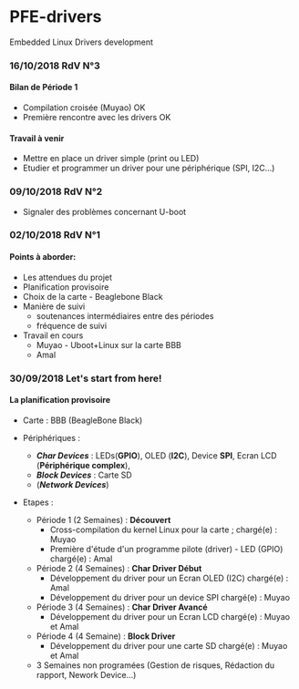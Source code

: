 # PFE-drivers
Embedded Linux Drivers development



### 16/10/2018 RdV N°3

#### Bilan de Période 1

- Compilation croisée (Muyao) OK
- Première rencontre avec les drivers OK



#### Travail à venir

- Mettre en place un driver simple (print ou LED)
- Etudier et programmer un driver pour une périphérique (SPI, I2C...)





### 09/10/2018 RdV N°2

- Signaler des problèmes concernant U-boot



### 02/10/2018 RdV N°1

#### Points à aborder:

- Les attendues du projet
- Planification provisoire
- Choix de la carte - Beaglebone Black
- Manière de suivi 
  - soutenances intermédiaires entre des périodes
  - fréquence de suivi
- Travail en cours 
  - Muyao - Uboot+Linux sur la carte BBB
  - Amal



### 30/09/2018 Let's start from here!

#### La planification provisoire

- Carte : BBB (BeagleBone Black)

- Périphériques : 

  - ___Char Devices___ : LEDs(__GPIO__), OLED (__I2C__), Device __SPI__, Ecran LCD (__Périphérique complex__),  
  - ___Block Devices___ : Carte SD
  - (___Network Devices___)

- Etapes :

  - Période 1 (2 Semaines) : **Découvert**
    - Cross-compilation du kernel Linux pour la carte ;		chargé(e) : Muyao
    - Première d'étude d'un programme pilote (driver) - LED (GPIO)  		chargé(e) : Amal
  - Période 2 (4 Semaines) : __Char Driver Début__
    - Développement du driver pour un Ecran OLED (I2C)  	chargé(e) : Amal
    - Développement du driver pour un device SPI	chargé(e) : Muyao
  - Période 3 (4 Semaines) : __Char Driver Avancé__
    - Développement du driver pour un Ecran LCD 	chargé(e) : Muyao et Amal
  - Période 4 (4 Semaine) : __Block Driver__
    - Développement du driver pour une carte SD	 	chargé(e) : Muyao et Amal
  - 3 Semaines non programées (Gestion de risques, Rédaction du rapport, Nework Device...)

